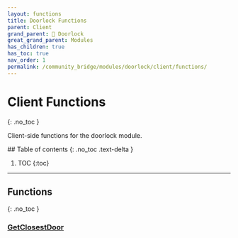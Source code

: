 ```yaml
---
layout: functions
title: Doorlock Functions
parent: Client
grand_parent: 🚪 Doorlock
great_grand_parent: Modules
has_children: true
has_toc: true
nav_order: 1
permalink: /community_bridge/modules/doorlock/client/functions/
---
```


# Client Functions
{: .no_toc }

Client-side functions for the doorlock module.

<div class="toc-container">## Table of contents
{: .no_toc .text-delta }

1. TOC
{:toc}</div>

---
## Functions
{: .no_toc }


### [GetClosestDoor](GetClosestDoor)




